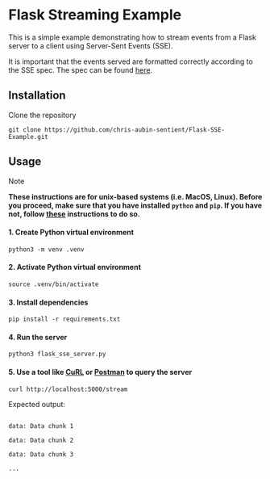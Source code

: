 # Flask Streaming Example

This is a simple example demonstrating how to stream events from a Flask server to a client using Server-Sent Events (SSE).

It is important that the events served are formatted correctly according to the SSE spec. The spec can be found [here](https://html.spec.whatwg.org/multipage/server-sent-events.html).

## Installation
Clone the repository
```
git clone https://github.com/chris-aubin-sentient/Flask-SSE-Example.git
```

## Usage
> [!NOTE]
> **These instructions are for unix-based systems (i.e. MacOS, Linux). Before you proceed, make sure that you have installed `python` and `pip`. If you have not, follow [these](https://packaging.python.org/en/latest/tutorials/installing-packages/) instructions to do so.**

#### 1. Create Python virtual environment
```
python3 -m venv .venv
```

#### 2. Activate Python virtual environment
```
source .venv/bin/activate
```

#### 3. Install dependencies
```
pip install -r requirements.txt
```

#### 4. Run the server
```
python3 flask_sse_server.py
```

#### 5. Use a tool like [CuRL](https://curl.se/) or [Postman](https://www.postman.com/) to query the server
```
curl http://localhost:5000/stream
```
Expected output:
```

data: Data chunk 1

data: Data chunk 2

data: Data chunk 3

... 
```